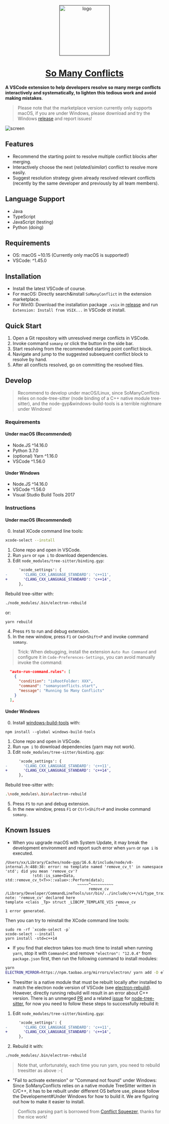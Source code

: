 <div align="center">
  <a href="" target="_blank">
    <img width="160" src="/media/logo.png" alt="logo">
  </a>
  <h1 id="somanyconflicts"><a href="https://github.com/Symbolk/somanyconflicts/" target="repo">So Many Conflicts</a></h1>

</div>

**A VSCode extension to help developers resolve so many merge conflicts interactively and systematically, to lighten this tedious work and avoid making mistakes**.

> Please note that the marketplace version currently only supports macOS, if you are under Windows, please download and try the Windows [release] and report issues!

![screen](/media/screenshot.png?raw=true "screen")


## Features

- Recommend the starting point to resolve multiple conflict blocks after merging.
- Interactively choose the next (*related*/*similar*) conflict to resolve more easily.
- Suggest resolution strategy given already resolved relevant conflicts (recently by the same developer and previously by all team members).

## Language Support

- Java
- TypeScript
- JavaScript (testing)
- Python (doing)

## Requirements

- OS: macOS ~10.15 (Currently only macOS is supported!)
- VSCode: ^1.45.0
  
## Installation

- Install the latest VSCode of course.
- For macOS: Directly search&install `SoManyConflict` in the extension marketplace.
- For Win10: Download the installation package `.vsix` in [release] and run `Extension: Install from VSIX...` in VSCode ot install.
  
[release]: https://github.com/Symbolk/somanyconflicts/releases

## Quick Start

1. Open a Git repository with unresolved merge conflicts in VSCode.
2. Invoke command `somany` or click the button in the side bar.
3. Start resolving from the recommended starting point conflict block.
4. Navigate and jump to the suggested subsequent conflict block to resolve by hand.
5. After all conflicts resolved, go on committing the resolved files.

## Develop

> Recommend to develop under macOS/Linux, since SoManyConflicts relies on node-tree-sitter (node binding of a C++ native module tree-sitter), and the node-gyp&windows-build-tools is a terrible nightmare under Windows!

### Requirements

#### Under macOS (Recommended)
- Node.JS ^14.16.0
- Python 3.7.0
- (optional) Yarn ^1.16.0
- VSCode ^1.56.0
#### Under Windows
- Node.JS ^14.16.0
- VSCode ^1.56.0
- Visual Studio Build Tools 2017

### Instructions

#### Under macOS (Recommended)
0. Install XCode command line tools:
```sh
xcode-select --install
```
1. Clone repo and open in VSCode.
2. Run `yarn` or `npm i` to download dependencies.
3. Edit `node_modules/tree-sitter/binding.gyp`:

```diff
      'xcode_settings': {
-       'CLANG_CXX_LANGUAGE_STANDARD': 'c++11',
+       'CLANG_CXX_LANGUAGE_STANDARD': 'c++14',
      },
```
Rebuild tree-sitter with:

```sh
./node_modules/.bin/electron-rebuild
```

or:

```sh
yarn rebuild
```
4. Press `F5` to run and debug extension.
5. In the new window, press `F1` or `Cmd+Shift+P` and invoke command `somany`.

> Trick: When debugging, install the extension `Auto Run Command` and configure it in `Code-Preferences-Settings`, you can avoid manually invoke the command:
```json
  "auto-run-command.rules": [
    {
      "condition": "isRootFolder: XXX",
      "command": "somanyconflicts.start",
      "message": "Running So Many Conflicts"
    }
  ],
```

#### Under Windows
0. Install [windows-build-tools] with:
```
npm install --global windows-build-tools
```
[windows-build-tools]: https://www.npmjs.com/package/windows-build-tools

1. Clone repo and open in VSCode.
2. Run `npm i` to download dependencies (yarn may not work).
3. Edit `node_modules/tree-sitter/binding.gyp`:

```diff
      'xcode_settings': {
-       'CLANG_CXX_LANGUAGE_STANDARD': 'c++11',
+       'CLANG_CXX_LANGUAGE_STANDARD': 'c++14',
      },
```
Rebuild tree-sitter with:

```sh
.\node_modules\.bin\electron-rebuild
```
5. Press `F5` to run and debug extension.
6. In the new window, press `F1` or `Ctrl+Shift+P` and invoke command `somany`.


## Known Issues

- When you upgrade macOS with System Update, it may break the development environment and report such error when `yarn` or `npm i` is executed. 

```
/Users/xx/Library/Caches/node-gyp/16.6.0/include/node/v8-internal.h:488:38: error: no template named 'remove_cv_t' in namespace 'std'; did you mean 'remove_cv'?
            !std::is_same<Data, std::remove_cv_t<T>>::value>::Perform(data);
                                ~~~~~^~~~~~~~~~~
                                     remove_cv
/Library/Developer/CommandLineTools/usr/bin/../include/c++/v1/type_traits:697:50: note: 'remove_cv' declared here
template <class _Tp> struct _LIBCPP_TEMPLATE_VIS remove_cv
                                                 ^
1 error generated.
```

Then you can try to reinstall the XCode command line tools:

```shell
sudo rm -rf `xcode-select -p`
xcode-select --install
yarn install -std=c++14
```

- If you find that electron takes too much time to install when running `yarn`, stop it with `Command+C` and remove `"electron": "12.0.4"` from `package.json` first, then run the following command to install modules:
```sh
yarn
ELECTRON_MIRROR=https://npm.taobao.org/mirrors/electron/ yarn add -D electron@12.0.4
```

- Treesitter is a native module that must be rebuilt locally after installed to match the electron node version of VSCode (see [electron-rebuild]). However, directly running rebuild will result in an error about C++ version. There is an unmerged [PR] and a related [issue] for [node-tree-sitter], for now you need to follow these steps to successfully rebuild it:

[electron-rebuild]: https://www.electronjs.org/docs/tutorial/using-native-node-modules
[node-tree-sitter]: https://github.com/tree-sitter/node-tree-sitter/
[PR]: https://github.com/tree-sitter/node-tree-sitter/pull/83
[issue]: https://github.com/tree-sitter/node-tree-sitter/issues/82

  1. Edit `node_modules/tree-sitter/binding.gyp`:

  ```diff
        'xcode_settings': {
  -       'CLANG_CXX_LANGUAGE_STANDARD': 'c++11',
  +       'CLANG_CXX_LANGUAGE_STANDARD': 'c++14',
        },
  ```

  2. Rebuild it with:

  ```sh
  ./node_modules/.bin/electron-rebuild
  ```

> Note that, unfortunately, each time you run yarn, you need to rebuild treesitter as above :-(


- "Fail to activate extension" or "Command not found" under Windows: Since SoManyConflicts relies on a native module TreeSitter written in C/C++, it has to be rebuilt under different OS before use, please follow the Developement#Under Windows for how to build it. We are figuring out how to make it easier to install.

> Conflicts parsing part is borrowed from [Conflict Squeezer], thanks for the nice work!

[Conflict Squeezer]: https://github.com/angelo-mollame/conflict-squeezer
